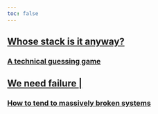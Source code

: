 ```yaml
---
toc: false
---
```


<div class="home grid grid-cols-2" style="view-transition-name: hero;">
  <div class="card">
    <a rel="next" href="./past/2024/02/28/whose-stack-is-it-anyway">
      <h2>Whose stack is it anyway?</h2>
      <h3>A technical guessing game</h3>
    </a>
  </div>
  <div class="card">
    <a rel="next" href="./more/2024/07/22/failing-in-the-open">
      <h2>We need failure |</h2>
      <h3>How to tend to massively broken systems</h3>
    </a>
  </div>
</div>